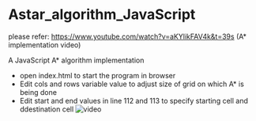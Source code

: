 # Astar_algorithm_JavaScript

please refer:
https://www.youtube.com/watch?v=aKYlikFAV4k&t=39s  (A* implementation video)

A JavaScript A* algorithm implementation

* open index.html to start the program in browser
* Edit cols and rows variable value to adjust size of grid on which A* is being done
* Edit start and end values in line 112 and 113 to specify starting cell and ddestination cell 
![video](Astar.gif)
 
